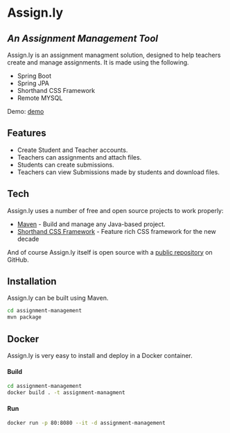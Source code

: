 # Assign.ly‎
## _An Assignment Management Tool_

Assign.ly‎ is an assignment managment solution, designed to help teachers create and manage assignments.
It is made using the following.
- Spring Boot
- Spring JPA
- Shorthand CSS Framework
- Remote MYSQL

Demo: [demo]

## Features

- Create Student and Teacher accounts.
- Teachers can assignments and attach files.
- Students can create submissions.
- Teachers can view Submissions made by students and download files.

## Tech

Assign.ly‎ uses a number of free and open source projects to work properly:

- [Maven] -  Build and manage any Java-based project.
- [Shorthand CSS Framework] - Feature rich CSS framework for the new decade

And of course Assign.ly‎ itself is open source with a [public repository]
 on GitHub.

## Installation

Assign.ly‎ can be built using Maven.

```sh
cd assignment-management
mvn package
```

## Docker

Assign.ly‎ is very easy to install and deploy in a Docker container.

#### Build
```sh
cd assignment-management
docker build . -t assignment-managment
```
#### Run
```sh
docker run -p 80:8080 --it -d assignment-management
```

   [Shorthand CSS Framework]: <https://github.com/shorthandcss/shorthand>
   [Maven]: <https://maven.apache.org/>
   [Srping Boot]: <https://github.com/spring-projects/spring-boot>
   [public repository]: <https://github.com/upsurge0/assignment-management>
   [demo]: <http://ec2-157-175-87-244.me-south-1.compute.amazonaws.com/>


